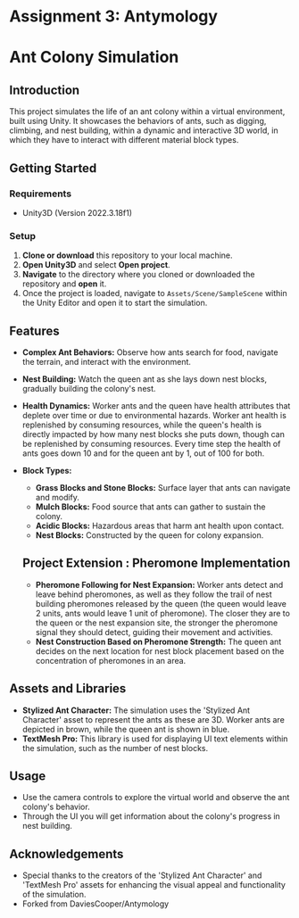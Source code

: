 # Assignment 3: Antymology

# Ant Colony Simulation

## Introduction
This project simulates the life of an ant colony within a virtual environment, built using Unity. It showcases the behaviors of ants, such as digging, climbing, and nest building, within a dynamic and interactive 3D world, in which they have to interact with different material block types.

## Getting Started

### Requirements
- Unity3D (Version  2022.3.18f1)

### Setup
1. **Clone or download** this repository to your local machine.
2. **Open Unity3D** and select **Open project**.
3. **Navigate** to the directory where you cloned or downloaded the repository and **open** it.
4. Once the project is loaded, navigate to `Assets/Scene/SampleScene` within the Unity Editor and open it to start the simulation.

## Features
- **Complex Ant Behaviors:** Observe how ants search for food, navigate the terrain, and interact with the environment.
- **Nest Building:** Watch the queen ant as she lays down nest blocks, gradually building the colony's nest.
- **Health Dynamics:** Worker ants and the queen have health attributes that deplete over time or due to environmental hazards. Worker ant health is replenished by consuming resources, while the queen's health is directly impacted by how many nest blocks she puts down, though can be replenished by consuming resources. Every time step the health of ants goes down 10 and for the queen ant by 1, out of 100 for both.
- **Block Types:**
  - **Grass Blocks and Stone Blocks:** Surface layer that ants can navigate and modify.
  - **Mulch Blocks:** Food source that ants can gather to sustain the colony.
  - **Acidic Blocks:** Hazardous areas that harm ant health upon contact.
  - **Nest Blocks:** Constructed by the queen for colony expansion.

  ## Project Extension : Pheromone Implementation
  - **Pheromone Following for Nest Expansion:** Worker ants detect and leave behind pheromones, as well as they follow the trail of nest building pheromones released by the queen (the queen would leave 2 units, ants would leave 1 unit of pheromone). The closer they are to the queen or the nest expansion site, the stronger the pheromone signal they should detect, guiding their movement and activities.
  - **Nest Construction Based on Pheromone Strength:** The queen ant decides on the next location for nest block placement based on the concentration of pheromones in an area.

## Assets and Libraries
- **Stylized Ant Character:** The simulation uses the 'Stylized Ant Character' asset to represent the ants as these are 3D. Worker ants are depicted in brown, while the queen ant is shown in blue.
- **TextMesh Pro:** This library is used for displaying UI text elements within the simulation, such as the number of nest blocks.

## Usage
- Use the camera controls to explore the virtual world and observe the ant colony's behavior.
- Through the UI you will get information about the colony's progress in nest building.

## Acknowledgements
- Special thanks to the creators of the 'Stylized Ant Character' and 'TextMesh Pro' assets for enhancing the visual appeal and functionality of the simulation.
- Forked from DaviesCooper/Antymology